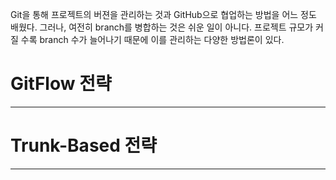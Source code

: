 Git을 통해 프로젝트의 버젼을 관리하는 것과 GitHub으로 협업하는 방법을 어느 정도 배웠다. 그러나, 여전히 branch를 병합하는 것은 쉬운 일이 아니다. 프로젝트 규모가 커질 수록 branch 수가 늘어나기 때문에 이를 관리하는 다양한 방법론이 있다. 

# GitFlow 전략
---

# Trunk-Based 전략
---